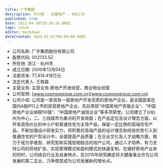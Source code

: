 ```yaml
---
title: 广宇集团
description: 中小板 - 全国地产 - 002133
published: true
date: 2022-04-30T19:20:16.000Z
tags: stock
editor: markdown
dateCreated: 2022-01-01T00:00:00.000Z
---
```


- 公司名称: 广宇集团股份有限公司
- 股票代码: 002133.SZ
- 所在地: 浙江 - 杭州市
- 成立日期: 2000年12月04日
- 注册资本: 77,414.418万元
- 法定代表人: 王轶磊
- 主营业务: 主营业务:房地产开发经营，商业物业经营
- 公司官网: [www.cosmosgroup.com.cn](www.cosmosgroup.com.cn)
- 公司介绍: 公司是一家具有一级房地产开发资质的房地产企业，是全国首家在国内A股IPO上市的民营房地产企业，先后荣获“中国房地产百强企业”、“中国房地产企业纳税50强”、“中国房地产诚信企业”等多项荣誉。公司建立了以杭州为中心，二、三线城市为重点的开发局面；在产品定位及设计理念方面，以开发高性价比的中小户型普通住宅为主导产品，保留一定比例的高端住宅产品，不断加强设计研发实力，将积累的高端产品的设计理念和经验优势引入到普通住宅的户型设计中，全面提高产品质量；在企业文化及人才战略方面，致力于成为学者型、研究型和实践型相结合的地产公司，通过人才培养，有力支持公司的异地扩张，实现管理模式和盈利模式的快速复制。在做好房地产业务的同时，公司结合行业及自身特点，在2015年研究确定将大健康事业作为公司发展的第二主业，力争使其成为公司发展新的增长点。


